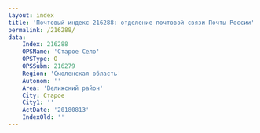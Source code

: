 ```yaml
---
layout: index
title: 'Почтовый индекс 216288: отделение почтовой связи Почты России'
permalink: /216288/
data:
    Index: 216288
    OPSName: 'Старое Село'
    OPSType: О
    OPSSubm: 216279
    Region: 'Смоленская область'
    Autonom: ''
    Area: 'Велижский район'
    City: Старое
    City1: ''
    ActDate: '20180813'
    IndexOld: ''
---
```

